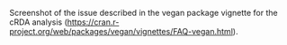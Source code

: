 Screenshot of the issue described in the vegan package vignette for the cRDA analysis (https://cran.r-project.org/web/packages/vegan/vignettes/FAQ-vegan.html).
